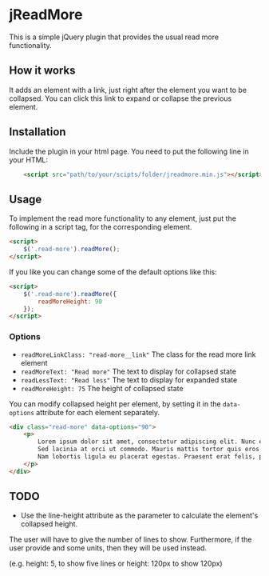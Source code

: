 # jReadMore
This is a simple jQuery plugin that provides the usual read more functionality.
## How it works
It adds an element with a link, just right after the element you want to be collapsed.
You can click this link to expand or collapse the previous element.
## Installation
Include the plugin in your html page. You need to put the following line in your HTML:

```html
    <script src="path/to/your/scipts/folder/jreadmore.min.js"></script>
```

## Usage
To implement the read more functionality to any element, just put the following in a script tag, for the corresponding element.
```html
<script>
    $('.read-more').readMore();
</script>
```

If you like you can change some of the default options like this:
```html
<script>
    $('.read-more').readMore({
        readMoreHeight: 90
    });
</script>
```
### Options
* `readMoreLinkClass: "read-more__link"` The class for the read more link element
* `readMoreText: "Read more"` The text to display for collapsed state
* `readLessText: "Read less"` The text to display for expanded state
* `readMoreHeight: 75` The height of collapsed state

You can modify collapsed height per element, by setting it in the `data-options` attribute for each element separately.


```html
<div class="read-more" data-options="90">
    <p>
        Lorem ipsum dolor sit amet, consectetur adipiscing elit. Nunc elit metus, facilisis eu odio et, tempor vehicula augue.
        Sed lacinia at orci ut commodo. Mauris mattis tortor quis eros facilisis ullamcorper. Donec venenatis, nulla ac luctus condimentum, justo enim ullamcorper ligula, quis convallis nunc libero at lorem.
        Nam lobortis ligula eu placerat egestas. Praesent erat felis, pellentesque et tristique efficitur, euismod a leo. Donec venenatis, nulla ac luctus condimentum, justo enim ullamcorper ligula, quis convallis nunc libero at lorem.
    </p>
</div>
```

## TODO
- Use the line-height attribute as the parameter to calculate the element's collapsed height.

The user will have to give the number of lines to show. Furthermore, if the user provide and some units, then they will be used instead.

(e.g. height: 5, to show five lines or  height: 120px to show 120px)

